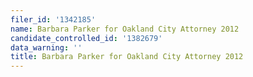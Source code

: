```yaml
---
filer_id: '1342185'
name: Barbara Parker for Oakland City Attorney 2012
candidate_controlled_id: '1382679'
data_warning: ''
title: Barbara Parker for Oakland City Attorney 2012
---
```

